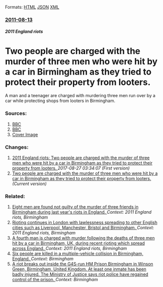 
Formats: [HTML](/news/2011/08/13/two-people-are-charged-with-the-murder-of-three-men-who-were-hit-by-a-car-in-birmingham-as-they-tried-to-protect-their-property-from-looters.html)  [JSON](/news/2011/08/13/two-people-are-charged-with-the-murder-of-three-men-who-were-hit-by-a-car-in-birmingham-as-they-tried-to-protect-their-property-from-looters.json)  [XML](/news/2011/08/13/two-people-are-charged-with-the-murder-of-three-men-who-were-hit-by-a-car-in-birmingham-as-they-tried-to-protect-their-property-from-looters.xml)  

### [2011-08-13](/news/2011/08/13/index.md)

##### 2011 England riots
# Two people are charged with the murder of three men who were hit by a car in Birmingham as they tried to protect their property from looters. 

A man and a teenager are charged with murdering three men run over by a car while protecting shops from looters in Birmingham.


### Sources:

1. [BBC](http://www.bbc.co.uk/news/uk-england-birmingham-14519779)
2. [BBC](http://www.bbc.co.uk/news/world-14501282)
2. [Cover Image](http://ichef.bbci.co.uk/news/1024/media/images/54540000/jpg/_54540371_threepic118.jpg)

### Changes:

1. [2011 England riots: Two people are charged with the murder of three men who were hit by a car in Birmingham as they tried to protect their property from looters. ](/news/2011/08/13/2011-england-riots-two-people-are-charged-with-the-murder-of-three-men-who-were-hit-by-a-car-in-birmingham-as-they-tried-to-protect-their-p.md) _2017-08-27 03:34:07 (First version)_
1. [Two people are charged with the murder of three men who were hit by a car in Birmingham as they tried to protect their property from looters. ](/news/2011/08/13/two-people-are-charged-with-the-murder-of-three-men-who-were-hit-by-a-car-in-birmingham-as-they-tried-to-protect-their-property-from-looters.md) _(Current version)_

### Related:

1. [Eight men are found not guilty of the murder of three friends in Birmingham during last year's riots in England. ](/news/2012/07/19/eight-men-are-found-not-guilty-of-the-murder-of-three-friends-in-birmingham-during-last-year-s-riots-in-england.md) _Context: 2011 England riots, Birmingham_
2. [Rioting continues in London with lawlessness spreading to other English cities such as Liverpool, Manchester, Bristol and Birmingham. ](/news/2011/08/9/rioting-continues-in-london-with-lawlessness-spreading-to-other-english-cities-such-as-liverpool-manchester-bristol-and-birmingham.md) _Context: 2011 England riots, Birmingham_
3. [A fourth man is charged with murder following the deaths of three men hit by a car in Birmingham, UK, during recent rioting which spread across England. ](/news/2011/08/17/a-fourth-man-is-charged-with-murder-following-the-deaths-of-three-men-hit-by-a-car-in-birmingham-uk-during-recent-rioting-which-spread-acr.md) _Context: 2011 England riots, Birmingham_
4. [Six people are killed in a multiple-vehicle collision in Birmingham, England. ](/news/2017/12/17/six-people-are-killed-in-a-multiple-vehicle-collision-in-birmingham-england.md) _Context: Birmingham_
5. [A riot breaks out inside the G4S-run HM Prison Birmingham in Winson Green, Birmingham, United Kingdom. At least one inmate has been badly injured. The Ministry of Justice says riot police have regained control of the prison. ](/news/2016/12/16/a-riot-breaks-out-inside-the-g4s-run-hm-prison-birmingham-in-winson-green-birmingham-united-kingdom-at-least-one-inmate-has-been-badly-in.md) _Context: Birmingham_
